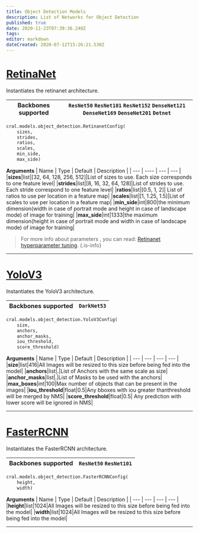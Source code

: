 ```yaml
---
title: Object Detection Models
description: List of Networks for Object Detection
published: true
date: 2020-11-23T07:39:36.248Z
tags: 
editor: markdown
dateCreated: 2020-07-12T15:26:21.530Z
---
```


# [RetinaNet](https://arxiv.org/abs/1708.02002)
Instantiates the retinanet architecture. 

| Backbones supported | `ResNet50` `ResNet101` `ResNet152` `DenseNet121` `DenseNet169` `DenseNet201` `Detnet`|
| -- | --| 


```py
cral.models.object_detection.RetinanetConfig(
    sizes, 
    strides, 
    ratios, 
    scales, 
    min_side, 
    max_side)
```
**Arguments**
| Name                  | Type        | Default     | Description                            |
| --- | ---- | --- | --- |
|**sizes**|list|[32, 64, 128, 256, 512]|List of sizes to use. Each size corresponds to one feature level|
|**strides**|list|[8, 16, 32, 64, 128]|List of strides to use. Each stride correspond to one feature level|
|**ratios**|list|[0.5, 1, 2]| List of ratios to use per location in a feature map|
|**scales**|list|[1, 1.25, 1.5]|List of scales to use per location in a feature map|
|**min_side**|int|800|the minimum dimension(width in case of portrait mode and height in case of landscape mode) of image for training|
|**max_side**|int|1333|the maximum dimension(height in case of portrait mode and width in case of landscape mode) of image for training|

> For more info about parameters , you can read: [Retinanet hyperparameter tuning](https://blog.segmind.com/an-introduction-to-retinanet-and-how-we-make-it-easier-to-use/).
{.is-info}
---

# [YoloV3](https://pjreddie.com/media/files/papers/YOLOv3.pdf)
Instantiates the YoloV3 architecture. 

| Backbones supported | `DarkNet53` |
| -- | --| 

```py
cral.models.object_detection.YoloV3Config(
    size, 
    anchors, 
    anchor_masks, 
    iou_threshold, 
    score_threshold)
```
**Arguments**
| Name                  | Type        | Default     | Description                            |
| --- | --- | --- | --- |
|**size**|list|416|All Images will be resized to this size before being fed into the model|
|**anchors**|list|.|List of Anchors with the same scale as size|
|**anchor_masks**|list|.|List of Masks to be used with the anchors|
|**max_boxes**|int|100|Max number of objects that can be present in the images|
|**iou_threshold**|float|0.5|Any bboxes with iou greater thanthreshold will be merged by NMS|
|**score_threshold**|float|0.5| Any prediction with lower score will be ignored in NMS|

---

# [FasterRCNN](https://arxiv.org/pdf/1506.01497.pdf)
Instantiates the FasterRCNN architecture. 

| Backbones supported | `ResNet50` `ResNet101`  |
| -- | --| 

```py
cral.models.object_detection.FasterRCNNConfig(
    height, 
    width)
```
**Arguments**
| Name                  | Type        | Default     | Description                            |
| --- | --- | --- | --- |
|**height**|list|1024|All Images will be resized to this size before being fed into the model|
|**width**|list|1024|All Images will be resized to this size before being fed into the model|


---